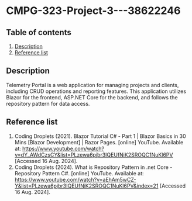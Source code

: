 # CMPG-323-Project-3---38622246

## Table of contents
1. [Description](#description)
2. [Reference list](#reference-list)

## Description
Telemetry Portal is a web application for managing projects and clients, including CRUD operations and reporting features. This application utilizes Blazor for the frontend, ASP.NET Core for the backend, and follows the repository pattern for data access.

## Reference list
1. Coding Droplets (2021). Blazor Tutorial C# - Part 1 | Blazor Basics in 30 Mins [Blazor Development] | Razor Pages. [online] YouTube. Available at: https://www.youtube.com/watch?v=dY_AWdCzsCY&list=PLzewa6pjbr3IQEUfNiK2SROQC1NuKl6PV [Accessed 16 Aug. 2024].
2. Coding Droplets (2024). What is Repository Pattern in .net Core - Repository Pattern C#. [online] YouTube. Available at: https://www.youtube.com/watch?v=aEhAm5wCZ-Y&list=PLzewa6pjbr3IQEUfNiK2SROQC1NuKl6PV&index=21 [Accessed 16 Aug. 2024].

‌
